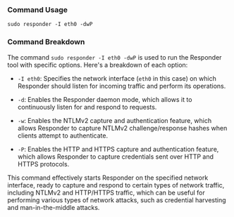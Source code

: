 ### Command Usage
 `sudo responder -I eth0 -dwP`

### Command Breakdown

  The command `sudo responder -I eth0 -dwP` is used to run the Responder tool with specific options. Here's a breakdown of each option:

- `-I eth0`: Specifies the network interface (`eth0` in this case) on which Responder should listen for incoming traffic and perform its operations.
    
- `-d`: Enables the Responder daemon mode, which allows it to continuously listen for and respond to requests.
    
- `-w`: Enables the NTLMv2 capture and authentication feature, which allows Responder to capture NTLMv2 challenge/response hashes when clients attempt to authenticate.
    
- `-P`: Enables the HTTP and HTTPS capture and authentication feature, which allows Responder to capture credentials sent over HTTP and HTTPS protocols.
    

This command effectively starts Responder on the specified network interface, ready to capture and respond to certain types of network traffic, including NTLMv2 and HTTP/HTTPS traffic, which can be useful for performing various types of network attacks, such as credential harvesting and man-in-the-middle attacks.